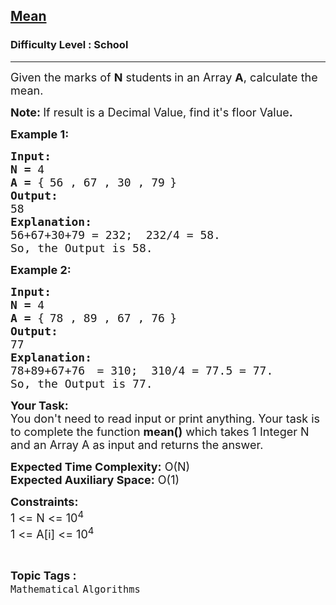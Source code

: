 <h2><a href="https://practice.geeksforgeeks.org/problems/mean0021/0">Mean</a></h2><h3>Difficulty Level : School</h3><hr><div class="problems_problem_content__Xm_eO"><p><span style="font-size:18px">Given the marks of <strong>N</strong> students<strong> </strong>in an Array <strong>A</strong>, calculate the mean.</span></p>

<p><span style="font-size:18px"><strong>Note: </strong>If result is a Decimal Value, find&nbsp;it's floor Value<strong>. </strong></span></p>

<p><span style="font-size:18px"><strong>Example 1:</strong></span></p>

<pre><span style="font-size:18px"><strong>Input:</strong></span>
<span style="font-size:18px"><strong>N = </strong>4 </span>
<span style="font-size:18px"><strong>A = </strong>{</span> <span style="font-size:18px">56 , 67 , 30 , 79</span> <span style="font-size:18px">}</span>
<span style="font-size:18px"><strong>Output:</strong></span>
<span style="font-size:18px">58</span>
<span style="font-size:18px"><strong>Explanation:</strong></span>
<span style="font-size:18px">56+67+30+79 = 232;  232/4 = 58.
So, the Output is 58.</span></pre>

<p><span style="font-size:18px"><strong>Example 2:</strong></span></p>

<pre><span style="font-size:18px"><strong>Input:</strong></span>
<span style="font-size:18px"><strong>N = </strong>4 </span>
<span style="font-size:18px"><strong>A = </strong>{</span> <span style="font-size:18px">78 , 89 , 67 , 76</span> <span style="font-size:18px">}</span>
<span style="font-size:18px"><strong>Output:</strong></span>
<span style="font-size:18px">77</span>
<span style="font-size:18px"><strong>Explanation:</strong></span>
<span style="font-size:18px">78+89+67+76</span> <span style="font-size:18px"> = 310;  310/4 = 77.5 = 77.
So, the Output is 77.</span>
</pre>

<p><span style="font-size:18px"><strong>Your Task:</strong><br>
You don't need to read input or print anything. Your task is to complete the function <strong>mean()</strong> which takes 1 Integer N and an Array A as input and returns the answer.</span></p>

<p><span style="font-size:18px"><strong>Expected Time Complexity:</strong> O(N)<br>
<strong>Expected Auxiliary Space:</strong> O(1)</span></p>

<p><span style="font-size:18px"><strong>Constraints:</strong><br>
1 &lt;= N &lt;= 10<sup>4</sup><br>
1 &lt;= A[i] &lt;= 10<sup>4</sup></span></p>
</div><br><p><span style=font-size:18px><strong>Topic Tags : </strong><br><code>Mathematical</code>&nbsp;<code>Algorithms</code>&nbsp;